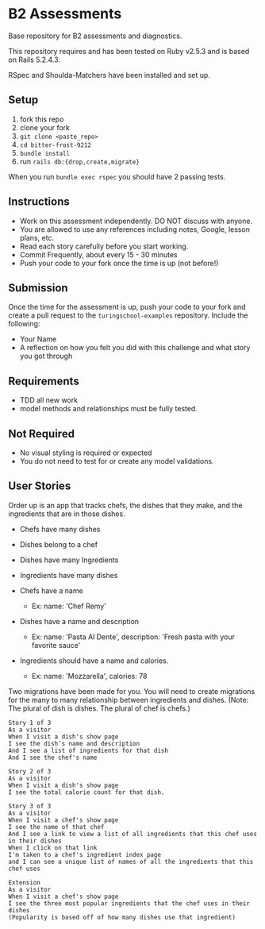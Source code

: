 # B2 Assessments

Base repository for B2 assessments and diagnostics.

This repository requires and has been tested on Ruby v2.5.3 and is based on Rails 5.2.4.3.

RSpec and Shoulda-Matchers have been installed and set up.

## Setup

1. fork this repo
2. clone your fork
3. `git clone <paste_repo>`
4. `cd bitter-frost-9212`
5. `bundle install`
6. run `rails db:{drop,create,migrate}`

When you run `bundle exec rspec` you should have 2 passing tests.

## Instructions

* Work on this assessment independently. DO NOT discuss with anyone.
* You are allowed to use any references including notes, Google, lesson plans, etc.
* Read each story carefully before you start working.
* Commit Frequently, about every 15 - 30 minutes
* Push your code to your fork once the time is up (not before!)

## Submission

Once the time for the assessment is up, push your code to your fork and create a pull request to the `turingschool-examples` repository. Include the following:

* Your Name
* A reflection on how you felt you did with this challenge and what story you got through

## Requirements

* TDD all new work
* model methods and relationships must be fully tested.

## Not Required

* No visual styling is required or expected
* You do not need to test for or create any model validations.

## User Stories

Order up is an app that tracks chefs, the dishes that they make, and the ingredients that are in those dishes.
- Chefs have many dishes
- Dishes belong to a chef
- Dishes have many Ingredients
- Ingredients have many dishes

- Chefs have a name
  - Ex: name: 'Chef Remy'
- Dishes have a name and description
  - Ex: name: 'Pasta Al Dente', description: 'Fresh pasta with your favorite sauce'
- Ingredients should have a name and calories.
  - Ex: name: 'Mozzarella', calories: 78


Two migrations have been made for you. You will need to create migrations for the many to many relationship between ingredients and dishes.
(Note: The plural of dish is dishes. The plural of chef is chefs.)

```
Story 1 of 3
As a visitor
When I visit a dish's show page
I see the dish’s name and description
And I see a list of ingredients for that dish
And I see the chef's name
```   
```   
Story 2 of 3
As a visitor
When I visit a dish's show page
I see the total calorie count for that dish.
```

```
Story 3 of 3
As a visitor
When I visit a chef's show page
I see the name of that chef
And I see a link to view a list of all ingredients that this chef uses in their dishes
When I click on that link
I'm taken to a chef's ingredient index page
and I can see a unique list of names of all the ingredients that this chef uses
```
```   
Extension
As a visitor
When I visit a chef's show page
I see the three most popular ingredients that the chef uses in their dishes
(Popularity is based off of how many dishes use that ingredient)
```

